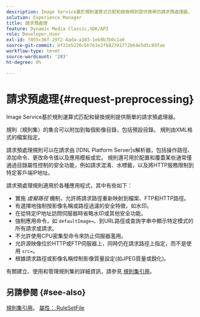 ```yaml
---
description: Image Service基於規則運算式匹配和替換規則提供簡單的請求預處理器。
solution: Experience Manager
title: 請求預處理
feature: Dynamic Media Classic,SDK/API
role: Developer,User
exl-id: f855c36f-29f2-4ada-a103-1eb9b7b0c1a0
source-git-commit: bf31e5226cbb763e2fb82391772b64e5d5c89fae
workflow-type: tm+mt
source-wordcount: '283'
ht-degree: 0%

---
```


# 請求預處理{#request-preprocessing}

Image Service基於規則運算式匹配和替換規則提供簡單的請求預處理器。

規則（規則集）的集合可以附加到每個影像目錄，包括預設目錄。 規則由XML格式的檔案指定。

請求預處理規則可以在請求由 [!DNL Platform Server]s解析器，包括操作路徑、添加命令、更改命令值以及應用模板或宏。 規則還可用於配置和覆蓋某些通常僅通過目錄屬性控制的安全功能，例如請求混淆、水標籤，以及將HTTP服務限制到特定客戶端IP地址。

請求預處理規則適用於各種應用程式，其中有些如下：

* 實施 *虛擬路徑* 機制，允許將請求路徑重新映射到檔案、FTP和HTTP路徑。
* 有選擇地強制按影像名稱或路徑過濾的安全特徵，如水印。
* 在從特定IP地址訪問伺服器時省略水印或其他安全功能。
* 強制應用命令，如 `defaultImage=`、到URL路徑或查詢字串中顯示特定模式的所有請求或請求。
* 不允許使用CPU密集型命令來防止伺服器濫用。
* 允許源映像位於HTTP或FTP伺服器上，同時仍在請求路徑上指定，而不是使用 `src=`。
* 根據請求路徑或影像名稱控制影像質量設定(如JPEG質量或銳化)。

有關建立、使用和管理規則集的詳細資訊，請參見 [規則集引用](../../../../../is-api/image-catalog/image-serving-api-ref/c-image-catalog-reference/c-rule-set-reference/c-rule-set-reference.md#concept-3e5058cf3507470b82cac638df23ea8e)。

## 另請參閱 {#see-also}

[規則集引用](../../../../../is-api/image-catalog/image-serving-api-ref/c-image-catalog-reference/c-rule-set-reference/c-rule-set-reference.md#concept-3e5058cf3507470b82cac638df23ea8e)。 [屬性：:RuleSetFile](../../../../../is-api/image-catalog/image-serving-api-ref/c-image-catalog-reference/c-overview/c-file-formats/r-rule-set-files.md#reference-3e54cb5f4d74411a84889fed056ac093)
